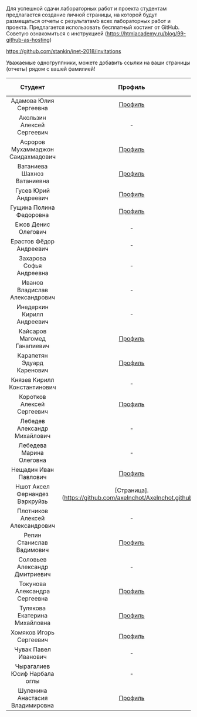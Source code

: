 
Для успешной сдачи лабораторных работ и проекта студентам предлагается создание личной страницы, на которой будут размещаться отчеты c результатамb всех лабораторных работ и проекта.
Предлагается использовать бесплатный хостинг от GitHub. Советую ознакомиться с инструкцией (https://htmlacademy.ru/blog/99-github-as-hosting)


https://github.com/stankin/inet-2018/invitations

Уважаемые одногруппники, можете добавить ссылки на ваши страницы (отчеты) рядом с вашей фамилией!

| Студент |  Профиль | Страница | Проект | Модуль 1 | Модуль 2 |
| :---:   |  :-:   |   :-:    |  :-:   |    :-:   |   :-:    |
| Адамова	Юлия	Сергеевна | [Профиль](https://github.com/YuliaAdamova)  | [Страница](https://YuliaAdamova.github.io) | - | 50 | 50 |
| Акользин	Алексей	Сергеевич | -  | - | - | - | - |
| Асроров	Мухаммаджон	Саидахмадович |[Профиль](https://github.com/hohsdop)  | [Страница](https://hohsdop.github.io) | - | - | - |
| Ватаниева	Шахноз	Ватаниевна | [Профиль](https://github.com/Vatanieva)  | [Страница]( https://Vatanieva.github.io/Vatanieva/Index.html) | - | 50 | - |
| Гусев	Юрий	Андреевич | [Профиль](https://github.com/gusev-stankin-idm1804)  | [Страница](https://gusev-stankin-idm1804.github.io/) | - | 35 | - |
| Гущина	Полина	Федоровна | [Профиль](https://github.com/norowaretta)  | - | - | - | - |
| Ежов	Денис	Олегович | -  | - | - | - | - |
| Ерастов	Фёдор	Андреевич | -  | [Страница](https://erastov.github.io/) | - | 50 | 50 |
| Захарова	Софья	Андреевна | -  | [Страница](https://sofiazakharova.github.io/Zakharova2018-19github.io/index6.html) | - | 50 | - |
| Иванов	Владислав	Александрович | -  | - | - | - | - |
| Инедеркин	Кирилл	Андреевич | -  | - | - | - | - |
| Кайсаров	Магомед	Ганапиевич | [Профиль](https://github.com/kaysarov)  | [Страница](https://kaysarov.github.io )| - | 45 |  |
| Карапетян	Эдуард	Каренович  | [Профиль](https://github.com/eduardkarapetyan1997)  | - | - | - | - |
| Князев	Кирилл	Константинович | -  | - | - | - | - |
| Коротков	Алексей	Сергеевич | [Профиль](https://github.com/Zato4ka)  | [Страница](https://github.com/Zato4ka/Zato4ka.github.io) | - | 50 | - |
| Лебедев	Александр	Михайлович | -  | - | - | - | - |
| Лебедева	Марина	Олеговна | -  | - | - | - | - |
| Нещадин	Иван	Павлович | [Профиль](https://github.com/exitialis) | [Страница](https://exitialis.github.io/) | - | 50 | 50 |
| Ншот	Аксел Фeрнандез Вэркруйзь |  [Страница].(https://github.com/axelnchot/Axelnchot.github.io) | - | - | - | - |
| Плотников	Алексей	Александрович | - | - | - | - | - |
| Репин	Станислав	Вадимович | [Профиль](https://github.com/Stasofan) | [Страница](https://stasofan.github.io/) | - | 50 | 50 |
| Соловьев	Александр	Дмитриевич | - | - | - | - | - |
| Токунова	Александра	Сергеевна | [Профиль](https://github.com/SashulyaT) | [Страница](https://sashulyat.github.io/) | - | 50 | - |
| Тулякова	Екатерина	Михайловна | [Профиль](https://github.com/katerina10210) | [Репозиторий](https://github.com/katerina10210/et_lab_web.github.io) | - | 50 | - |
| Хомяков	Игорь	Сергеевич | [Профиль](https://github.com/igorWEBdeveloper) | [Репозиторий](https://github.com/igorWEBdeveloper/igorkh.github.io) | - | 50 | - |
| Чувак	Павел	Иванович | - | - | - | - | - |
| Чырагалиев	Юсиф	Нарбала оглы | - | - | - | - | - |
| Шуленина	Анастасия	Владимировна | [Профиль](https://github.com/asay1515) | [Страница]( https://asay1515.github.io/) | - | 50 | - |
